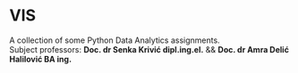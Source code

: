 # VIS
A collection of some Python Data Analytics assignments.<br>
Subject professors: **Doc. dr Senka Krivić dipl.ing.el.** && **Doc. dr Amra Delić Halilović BA ing.**
